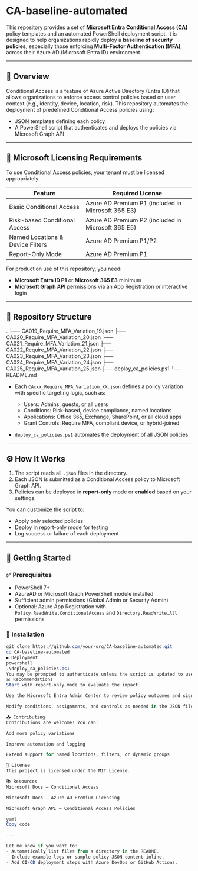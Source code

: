 # CA-baseline-automated

This repository provides a set of **Microsoft Entra Conditional Access (CA)** policy templates and an automated PowerShell deployment script. It is designed to help organizations rapidly deploy a **baseline of security policies**, especially those enforcing **Multi-Factor Authentication (MFA)**, across their Azure AD (Microsoft Entra ID) environment.

---

## 📘 Overview

Conditional Access is a feature of Azure Active Directory (Entra ID) that allows organizations to enforce access control policies based on user context (e.g., identity, device, location, risk). This repository automates the deployment of predefined Conditional Access policies using:

- JSON templates defining each policy
- A PowerShell script that authenticates and deploys the policies via Microsoft Graph API

---

## 🧾 Microsoft Licensing Requirements

To use Conditional Access policies, your tenant must be licensed appropriately.

| Feature                       | Required License                                |
|------------------------------|--------------------------------------------------|
| Basic Conditional Access     | Azure AD Premium P1 (included in Microsoft 365 E3) |
| Risk-based Conditional Access| Azure AD Premium P2 (included in Microsoft 365 E5) |
| Named Locations & Device Filters | Azure AD Premium P1/P2                        |
| Report-Only Mode             | Azure AD Premium P1                              |

For production use of this repository, you need:
- **Microsoft Entra ID P1** or **Microsoft 365 E3** minimum
- **Microsoft Graph API** permissions via an App Registration or interactive login

---

## 📁 Repository Structure

.
├── CA019_Require_MFA_Variation_19.json
├── CA020_Require_MFA_Variation_20.json
├── CA021_Require_MFA_Variation_21.json
├── CA022_Require_MFA_Variation_22.json
├── CA023_Require_MFA_Variation_23.json
├── CA024_Require_MFA_Variation_24.json
├── CA025_Require_MFA_Variation_25.json
├── deploy_ca_policies.ps1
└── README.md

- Each `CAxxx_Require_MFA_Variation_XX.json` defines a policy variation with specific targeting logic, such as:
  - Users: Admins, guests, or all users
  - Conditions: Risk-based, device compliance, named locations
  - Applications: Office 365, Exchange, SharePoint, or all cloud apps
  - Grant Controls: Require MFA, compliant device, or hybrid-joined

- `deploy_ca_policies.ps1` automates the deployment of all JSON policies.

---

## ⚙️ How It Works

1. The script reads all `.json` files in the directory.
2. Each JSON is submitted as a Conditional Access policy to Microsoft Graph API.
3. Policies can be deployed in **report-only** mode or **enabled** based on your settings.

You can customize the script to:
- Apply only selected policies
- Deploy in report-only mode for testing
- Log success or failure of each deployment

---

## 🚀 Getting Started

### ✅ Prerequisites

- PowerShell 7+
- AzureAD or Microsoft.Graph PowerShell module installed
- Sufficient admin permissions (Global Admin or Security Admin)
- Optional: Azure App Registration with `Policy.ReadWrite.ConditionalAccess` and `Directory.ReadWrite.All` permissions

### 🔧 Installation

```powershell
git clone https://github.com/your-org/CA-baseline-automated.git
cd CA-baseline-automated
▶️ Deployment
powershell
.\deploy_ca_policies.ps1
You may be prompted to authenticate unless the script is updated to use App Registration (client secret/certificate).
📊 Recommendations
Start with report-only mode to evaluate the impact.

Use the Microsoft Entra Admin Center to review policy outcomes and sign-in logs.

Modify conditions, assignments, and controls as needed in the JSON files before production deployment.

📥 Contributing
Contributions are welcome! You can:

Add more policy variations

Improve automation and logging

Extend support for named locations, filters, or dynamic groups

📄 License
This project is licensed under the MIT License.

📚 Resources
Microsoft Docs – Conditional Access

Microsoft Docs – Azure AD Premium Licensing

Microsoft Graph API – Conditional Access Policies

yaml
Copy code

---

Let me know if you want to:
- Automatically list files from a directory in the README.
- Include example logs or sample policy JSON content inline.
- Add CI/CD deployment steps with Azure DevOps or GitHub Actions.
